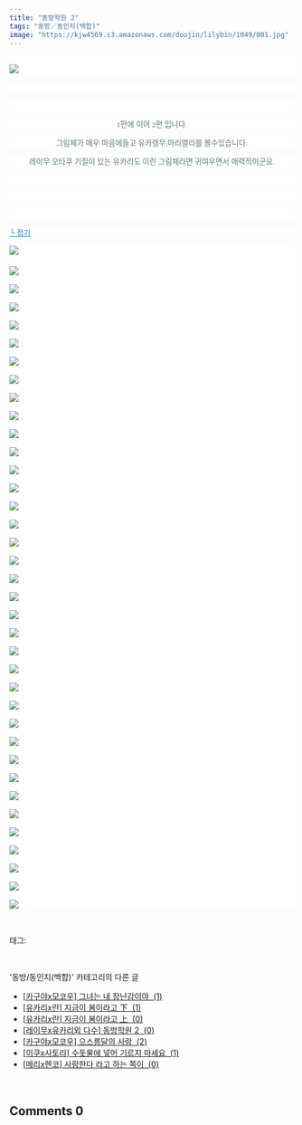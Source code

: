 ```yaml
---
title: "동방학원 2"
tags: "동방／동인지(백합)"
image: "https://kjw4569.s3.amazonaws.com/doujin/lilybin/1049/001.jpg"
---
```

<div class="article">
<div class="area_view">
<p style="text-align: justify; background: white"><span style="color:#557a74; font-family:돋움; font-size:10pt"><br/><img src="{{ site.imgserver3 }}/lilybin/1049/001.jpg"/> 
</span></p><p style="text-align: justify; background: white"> 
 </p><p style="text-align: justify; background: white"> 
 </p><p style="text-align: center; background: white"><span style="color:#557a74; font-family:돋움; font-size:10pt">1편에 이어 2편 입니다.
</span></p><p style="text-align: center; background: white"><span style="color:#557a74; font-family:돋움; font-size:10pt"> 그림체가 매우 마음에들고 유카렝무,마리앨리를 볼수있습니다.
</span></p><p style="text-align: center; background: white"><span style="color:#557a74; font-family:돋움; font-size:10pt">레이무 오타쿠 기질이 있는 유카리도 이런 그림체라면 귀여우면서 매력적이군요.
</span></p><p style="text-align: justify; background: white"> 
 </p><p style="text-align: justify; background: white"> 
 </p><p style="text-align: justify; background: white"> 
 </p><p style="text-align: justify; background: white"><a href="http://blog.naver.com/PostView.nhn?blogId=cjb0236&amp;logNo=150136293563&amp;parentCategoryNo=&amp;categoryNo=41&amp;viewDate=&amp;isShowPopularPosts=false&amp;from=postView"><span style="color:#0482d6; font-family:돋움; font-size:10pt; text-decoration:underline">└ 접기</span></a><span style="color:#557a74; font-family:돋움; font-size:10pt">
</span></p><p style="text-align: justify; background: white"><img src="{{ site.imgserver3 }}/lilybin/1049/002.jpg"/><span style="color:#557a74; font-family:돋움; font-size:10pt"><br/><br/><img src="{{ site.imgserver3 }}/lilybin/1049/003.jpg"/><br/><br/><img src="{{ site.imgserver3 }}/lilybin/1049/004.jpg"/><br/><br/><img src="{{ site.imgserver3 }}/lilybin/1049/005.jpg"/><br/><br/><img src="{{ site.imgserver3 }}/lilybin/1049/006.jpg"/><br/><br/><img src="{{ site.imgserver3 }}/lilybin/1049/007.jpg"/><br/><br/><img src="{{ site.imgserver3 }}/lilybin/1049/008.jpg"/><br/><br/><img src="{{ site.imgserver3 }}/lilybin/1049/009.jpg"/><br/><br/><img src="{{ site.imgserver3 }}/lilybin/1049/010.jpg"/><br/><br/><img src="{{ site.imgserver3 }}/lilybin/1049/011.jpg"/><br/><br/><img src="{{ site.imgserver3 }}/lilybin/1049/012.jpg"/><br/><br/><img src="{{ site.imgserver3 }}/lilybin/1049/013.jpg"/><br/><br/><img src="{{ site.imgserver3 }}/lilybin/1049/014.jpg"/><br/><br/><img src="{{ site.imgserver3 }}/lilybin/1049/015.jpg"/><br/><br/><img src="{{ site.imgserver3 }}/lilybin/1049/016.jpg"/><br/><br/><img src="{{ site.imgserver3 }}/lilybin/1049/017.jpg"/><br/><br/><img src="{{ site.imgserver3 }}/lilybin/1049/018.jpg"/><br/><br/><img src="{{ site.imgserver3 }}/lilybin/1049/019.jpg"/><br/><br/><img src="{{ site.imgserver3 }}/lilybin/1049/020.jpg"/><br/><br/><img src="{{ site.imgserver3 }}/lilybin/1049/021.jpg"/><br/><br/><img src="{{ site.imgserver3 }}/lilybin/1049/022.jpg"/><br/><br/><img src="{{ site.imgserver3 }}/lilybin/1049/023.jpg"/><br/><br/><img src="{{ site.imgserver3 }}/lilybin/1049/024.jpg"/><br/><br/><img src="{{ site.imgserver3 }}/lilybin/1049/025.jpg"/><br/><br/><img src="{{ site.imgserver3 }}/lilybin/1049/026.jpg"/><br/><br/><img src="{{ site.imgserver3 }}/lilybin/1049/027.jpg"/><br/><br/><img src="{{ site.imgserver3 }}/lilybin/1049/028.jpg"/><br/><br/><img src="{{ site.imgserver3 }}/lilybin/1049/029.jpg"/><br/><br/><img src="{{ site.imgserver3 }}/lilybin/1049/030.jpg"/><br/><br/><img src="{{ site.imgserver3 }}/lilybin/1049/031.jpg"/><br/><br/><img src="{{ site.imgserver3 }}/lilybin/1049/032.jpg"/><br/><br/><img src="{{ site.imgserver3 }}/lilybin/1049/033.jpg"/><br/><br/><img src="{{ site.imgserver3 }}/lilybin/1049/034.jpg"/><br/><br/><img src="{{ site.imgserver3 }}/lilybin/1049/035.jpg"/><br/><br/><img src="{{ site.imgserver3 }}/lilybin/1049/036.jpg"/><br/><br/><img src="{{ site.imgserver3 }}/lilybin/1049/037.jpg"/><br/><br/><img src="{{ site.imgserver3 }}/lilybin/1049/038.jpg"/>
</span></p>
</div></div><br/>
<div class="tagTrail">
<p>태그: </p>
<ul>
</ul>
</div><br/>
<div class="another">
<p>'동방/동인지(백합)' 카테고리의 다른 글</p>
<ul>
<li><a href="/lilybin_1052">
[카구야x모코우] 그녀는 내 장난감이야  (1)
</a></li>
<li><a href="/lilybin_1051">
[유카리x란] 지금이 봄이라고 下  (1)
</a></li>
<li><a href="/lilybin_1050">
[유카리x란] 지금이 봄이라고 上  (0)
</a></li>
<li><a href="/lilybin_1049">
[레이무x유카리외 다수] 동방학원 2  (0)
</a></li>
<li><a href="/lilybin_1048">
[카구야x모코우] 으스름달의 사랑  (2)
</a></li>
<li><a href="/lilybin_1047">
[이쿠x사토리] 수돗물에 넣어 기르지 마세요  (1)
</a></li>
<li><a href="/lilybin_1046">
[메리x렌코] 사랑한다 라고 하는 쪽이  (0)
</a></li>
</ul>
</div><br/>
<div class="comment">
<h2 class="bold">Comments <span id="commentCount1049">0</span></h2>
<div style="clear:both;">
<div id="entry1049Comment" style="display:block">
</div>
</div>
</div><br/>
<br/>
<p id="refer"></p>
<br/>

